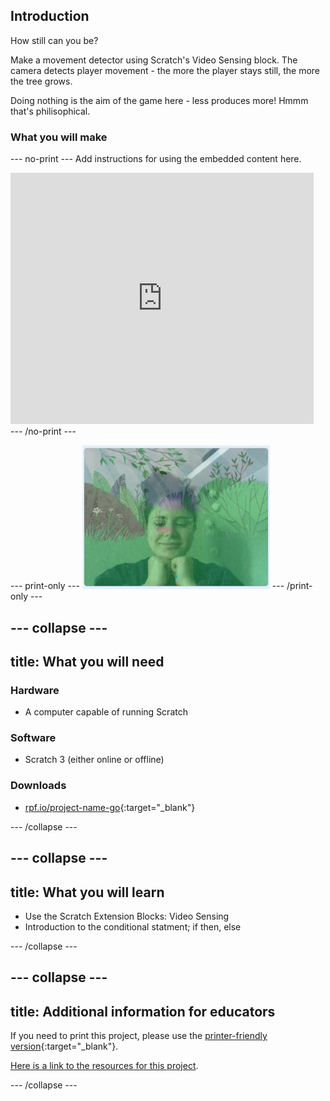 ## Introduction

How still can you be?

Make a movement detector using Scratch's Video Sensing block. The camera detects player movement - the more the player stays still, the more the tree grows.

Doing nothing is the aim of the game here - less produces more! Hmmm that's philisophical.

### What you will make

--- no-print ---
Add instructions for using the embedded content here.

<div class="scratch-preview">
  <iframe allowtransparency="true" width="485" height="402" src="https://scratch.mit.edu/projects/embed/396479175/autostart=false" frameborder="0"></iframe>
</div>
--- /no-print ---

--- print-only ---
![Complete project](images/stillness.png)
--- /print-only ---

--- collapse ---
---
title: What you will need
---
### Hardware

+ A computer capable of running Scratch

### Software

+ Scratch 3 (either online or offline)

### Downloads

+ [rpf.io/project-name-go](http://rpf.io/grow-a-tree){:target="_blank"}

--- /collapse ---

--- collapse ---
---
title: What you will learn
---

+ Use the Scratch Extension Blocks: Video Sensing
+ Introduction to the conditional statment; if then, else

--- /collapse ---

--- collapse ---
---
title: Additional information for educators
---

If you need to print this project, please use the [printer-friendly version](https://projects.raspberrypi.org/en/projects/project-name/print){:target="_blank"}.

[Here is a link to the resources for this project](http://rpf.io/project-name-go).

--- /collapse ---
